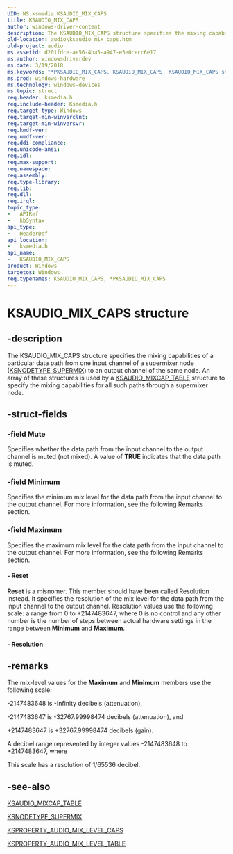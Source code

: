 ```yaml
---
UID: NS:ksmedia.KSAUDIO_MIX_CAPS
title: KSAUDIO_MIX_CAPS
author: windows-driver-content
description: The KSAUDIO_MIX_CAPS structure specifies the mixing capabilities of a particular data path from one input channel of a supermixer node (KSNODETYPE_SUPERMIX) to an output channel of the same node.
old-location: audio\ksaudio_mix_caps.htm
old-project: audio
ms.assetid: d201fdce-ae56-4ba5-a947-e3e0cecc6e17
ms.author: windowsdriverdev
ms.date: 3/19/2018
ms.keywords: "*PKSAUDIO_MIX_CAPS, KSAUDIO_MIX_CAPS, KSAUDIO_MIX_CAPS structure [Audio Devices], PKSAUDIO_MIX_CAPS, PKSAUDIO_MIX_CAPS structure pointer [Audio Devices], aud-prop_5468df9e-d7f4-4449-a59f-694100f2f825.xml, audio.ksaudio_mix_caps, ksmedia/KSAUDIO_MIX_CAPS, ksmedia/PKSAUDIO_MIX_CAPS"
ms.prod: windows-hardware
ms.technology: windows-devices
ms.topic: struct
req.header: ksmedia.h
req.include-header: Ksmedia.h
req.target-type: Windows
req.target-min-winverclnt: 
req.target-min-winversvr: 
req.kmdf-ver: 
req.umdf-ver: 
req.ddi-compliance: 
req.unicode-ansi: 
req.idl: 
req.max-support: 
req.namespace: 
req.assembly: 
req.type-library: 
req.lib: 
req.dll: 
req.irql: 
topic_type:
-	APIRef
-	kbSyntax
api_type:
-	HeaderDef
api_location:
-	ksmedia.h
api_name:
-	KSAUDIO_MIX_CAPS
product: Windows
targetos: Windows
req.typenames: KSAUDIO_MIX_CAPS, *PKSAUDIO_MIX_CAPS
---
```


# KSAUDIO_MIX_CAPS structure


## -description


The KSAUDIO_MIX_CAPS structure specifies the mixing capabilities of a particular data path from one input channel of a supermixer node (<a href="https://msdn.microsoft.com/library/windows/hardware/ff537198">KSNODETYPE_SUPERMIX</a>) to an output channel of the same node. An array of these structures is used by a <a href="https://msdn.microsoft.com/library/windows/hardware/ff537088">KSAUDIO_MIXCAP_TABLE</a> structure to specify the mixing capabilities for all such paths through a supermixer node.


## -struct-fields




### -field Mute

Specifies whether the data path from the input channel to the output channel is muted (not mixed). A value of <b>TRUE</b> indicates that the data path is muted.


### -field Minimum

Specifies the minimum mix level for the data path from the input channel to the output channel. For more information, see the following Remarks section.


### -field Maximum

Specifies the maximum mix level for the data path from the input channel to the output channel. For more information, see the following Remarks section.


#### - Reset

<b>Reset</b> is a misnomer. This member should have been called Resolution instead. It specifies the resolution of the mix level for the data path from the input channel to the output channel. Resolution values use the following scale: a range from 0 to +2147483647, where 0 is no control and any other number is the number of steps between actual hardware settings in the range between <b>Minimum</b> and <b>Maximum</b>.


#### - Resolution


## -remarks



The mix-level values for the <b>Maximum</b> and <b>Minimum</b> members use the following scale:

-2147483648 is -Infinity decibels (attenuation), 

 -2147483647 is -32767.99998474 decibels (attenuation), and

+2147483647 is +32767.99998474 decibels (gain).

A decibel range represented by integer values -2147483648 to +2147483647, where 

This scale has a resolution of 1/65536 decibel.




## -see-also




<a href="https://msdn.microsoft.com/library/windows/hardware/ff537088">KSAUDIO_MIXCAP_TABLE</a>



<a href="https://msdn.microsoft.com/library/windows/hardware/ff537198">KSNODETYPE_SUPERMIX</a>



<a href="https://msdn.microsoft.com/library/windows/hardware/ff537291">KSPROPERTY_AUDIO_MIX_LEVEL_CAPS</a>



<a href="https://msdn.microsoft.com/library/windows/hardware/ff537292">KSPROPERTY_AUDIO_MIX_LEVEL_TABLE</a>
 

 

